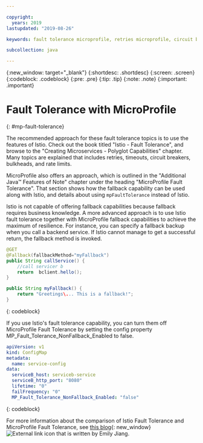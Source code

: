 ```yaml
---

copyright:
  years: 2019
lastupdated: "2019-08-26"

keywords: fault tolerance microprofile, retries microprofile, circuit breakers microprofile, bulkhead microprofile, microprofile limits

subcollection: java

---
```


{:new_window: target="_blank"}
{:shortdesc: .shortdesc}
{:screen: .screen}
{:codeblock: .codeblock}
{:pre: .pre}
{:tip: .tip}
{:note: .note}
{:important: .important}

# Fault Tolerance with MicroProfile
{: #mp-fault-tolerance}

The recommended approach for these fault tolerance topics is to use the features of Istio. Check out the book titled "Istio - Fault Tolerance", and browse to the "Creating Microservices - Polyglot Capabilities" chapter. Many topics are explained that includes retries, timeouts, circuit breakers, bulkheads, and rate limits.

MicroProfile also offers an approach, which is outlined in the "Additional Java&trade; Features of Note" chapter under the heading "MicroProfile Fault Tolerance". That section shows how the fallback capability can be used along with Istio, and details about using `mpFaultTolerance` instead of Istio.

Istio is not capable of offering fallback capabilities because fallback requires business knowledge. A more advanced approach is to use Istio fault tolerance together with MicroProfile fallback capabilities to achieve the maximum of resilience. For instance, you can specify a fallback backup when you call a backend service. If Istio cannot manage to get a successful return, the fallback method is invoked.

```java
@GET
@Fallback(fallbackMethod="myFallback")
public String callService() {
    //call servicer b
    return  bclient.hello();
}

public String myFallback() {
    return "Greetings\... This is a fallback!";
}
```
{: codeblock}

If you use Istio's fault tolerance capability, you can turn them off MicroProfile Fault Tolerance by setting the config property MP_Fault_Tolerance_NonFallback_Enabled to false.

```yaml
apiVersion: v1
kind: ConfigMap
metadata:
  name: service-config
data:
  serviceB_host: serviceb-service
  serviceB_http_port: "8080"
  lifetime: "0"
  failFrequency: "0"
  MP_Fault_Tolerance_NonFallback_Enabled: "false"
```
{: codeblock}

For more information about the comparison of Istio Fault Tolerance and MicroProfile Fault Tolerance, see [this blog](https://www.eclipse.org/community/eclipse_newsletter/2018/september/MicroProfile_istio.php){: new_window} ![External link icon](../icons/launch-glyph.svg "External link icon") that is written by Emily Jiang.
